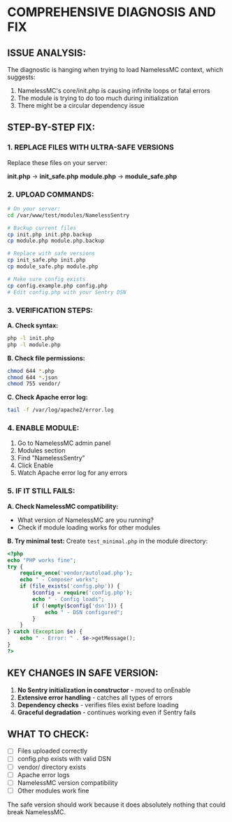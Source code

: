 # COMPREHENSIVE DIAGNOSIS AND FIX

## ISSUE ANALYSIS:
The diagnostic is hanging when trying to load NamelessMC context, which suggests:
1. NamelessMC's core/init.php is causing infinite loops or fatal errors
2. The module is trying to do too much during initialization
3. There might be a circular dependency issue

## STEP-BY-STEP FIX:

### 1. REPLACE FILES WITH ULTRA-SAFE VERSIONS

Replace these files on your server:

**init.php** → **init_safe.php**
**module.php** → **module_safe.php**

### 2. UPLOAD COMMANDS:
```bash
# On your server:
cd /var/www/test/modules/NamelessSentry

# Backup current files
cp init.php init.php.backup
cp module.php module.php.backup

# Replace with safe versions
cp init_safe.php init.php
cp module_safe.php module.php

# Make sure config exists
cp config.example.php config.php
# Edit config.php with your Sentry DSN
```

### 3. VERIFICATION STEPS:

**A. Check syntax:**
```bash
php -l init.php
php -l module.php
```

**B. Check file permissions:**
```bash
chmod 644 *.php
chmod 644 *.json
chmod 755 vendor/
```

**C. Check Apache error log:**
```bash
tail -f /var/log/apache2/error.log
```

### 4. ENABLE MODULE:
1. Go to NamelessMC admin panel
2. Modules section
3. Find "NamelessSentry"
4. Click Enable
5. Watch Apache error log for any errors

### 5. IF IT STILL FAILS:

**A. Check NamelessMC compatibility:**
- What version of NamelessMC are you running?
- Check if module loading works for other modules

**B. Try minimal test:**
Create `test_minimal.php` in the module directory:
```php
<?php
echo "PHP works fine";
try {
    require_once('vendor/autoload.php');
    echo " - Composer works";
    if (file_exists('config.php')) {
        $config = require('config.php');
        echo " - Config loads";
        if (!empty($config['dsn'])) {
            echo " - DSN configured";
        }
    }
} catch (Exception $e) {
    echo " - Error: " . $e->getMessage();
}
?>
```

## KEY CHANGES IN SAFE VERSION:
1. **No Sentry initialization in constructor** - moved to onEnable
2. **Extensive error handling** - catches all types of errors
3. **Dependency checks** - verifies files exist before loading
4. **Graceful degradation** - continues working even if Sentry fails

## WHAT TO CHECK:
- [ ] Files uploaded correctly
- [ ] config.php exists with valid DSN
- [ ] vendor/ directory exists
- [ ] Apache error logs
- [ ] NamelessMC version compatibility
- [ ] Other modules work fine

The safe version should work because it does absolutely nothing that could break NamelessMC.
